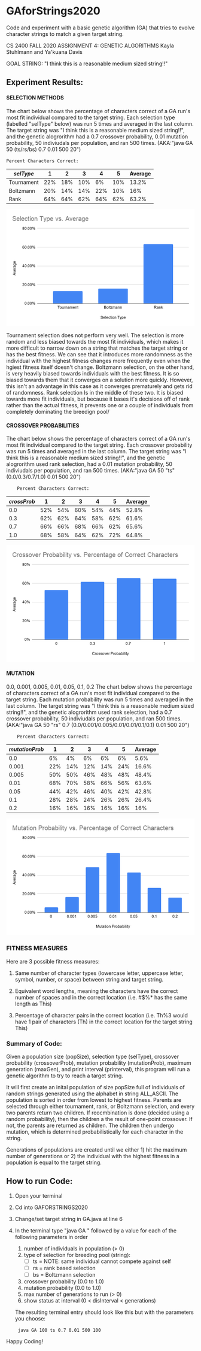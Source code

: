 # GAforStrings2020
 Code and experiment with a basic genetic algorithm (GA) that tries to evolve character strings to match a given target string.


CS 2400 FALL 2020
ASSIGNMENT 4: GENETIC ALGORITHMS
Kayla Stuhlmann and Ya'kuana Davis 


GOAL STRING: 
"I think this is a reasonable medium sized string!!"

## Experiment Results: 

#### SELECTION METHODS

The chart below shows the percentage of characters correct of a GA run's most fit individual compared to the target string. Each selection type (labelled "selType" below) was run 5 times and averaged in the last column. The target string was "I think this is a reasonable medium sized string!!", and the genetic alogrorithm had a 0.7 crossover probability, 0.01 mutation probability, 50 indiviudals per population, and ran 500 times. (AKA:"java GA 50 (ts/rs/bs) 0.7 0.01 500 20")

    Percent Characters Correct:

| _selType_ | 1 | 2 | 3 | 4 | 5 | Average 
| -- | -- | -- | -- | -- | -- | -- |
| Tournament | 22% | 18% | 10% | 6% | 10% | 13.2% |
| Boltzmann | 20% | 14% | 14% | 22% | 10% | 16% |     
|   Rank    | 64% | 64% | 62% | 64% | 62% | 63.2% |     


![A bar chart comparing the average percentage of characters correct for each selection type.](/graphs/SelectionAverage.png)


Tournament selection does not perform very well. The selection is more random and less biased towards the most fit individuals, which makes it more difficult to narrow down on a string that matches the target string or has the best fitness. We can see that it introduces more randomness as the individual with the highest fitness changes more frequently even when the hgiest fitness itself doesn't change. Boltzmann selection, on the other hand, is very heavily biased towards individuals with the best fitness. It is so biased towards them that it converges on a solution more quickly. However, this isn't an advantage in this case as it converges prematurely and gets rid of randomness. Rank selection Is in the middle of these two. It is biased towards more fit individuals, but because it bases it's decisions off of rank rather than the actual fitness, it prevents one or a couple of individuals from completely dominating the breedign pool/



#### CROSSOVER PROBABILITIES

The chart below shows the percentage of characters correct of a GA run's most fit individual compared to the target string. Each crossover probability was run 5 times and averaged in the last column. The target string was "I think this is a reasonable medium sized string!!", and the genetic alogrorithm used rank selection, had a 0.01 mutation probability, 50 indiviudals per population, and ran 500 times. (AKA:"java GA 50 "ts" (0.0/0.3/0.7/1.0) 0.01 500 20")

        Percent Characters Correct:
        
| _crossProb_ | 1 | 2 | 3 | 4 | 5 | Average |
| -- | -- | -- | -- | -- | -- | -- |
| 0.0 | 52% | 54% | 60% | 54% | 44% | 52.8% |     
| 0.3 | 62% | 62% | 64% | 58% | 62% | 61.6% |     
| 0.7 | 66% | 66% | 68% | 66% | 62% | 65.6% |     
| 1.0 | 68% | 58% | 64% | 62% | 72% | 64.8% |     


![A bar chart comparing the average percentage of characters correct for a given crossover probability.](/graphs/CrossoverAverage.png)


#### MUTATION

0.0, 0.001, 0.005, 0.01, 0.05, 0.1, 0.2
The chart below shows the percentage of characters correct of a GA run's most fit individual compared to the target string. Each mutation probability was run 5 times and averaged in the last column. The target string was "I think this is a reasonable medium sized string!!", and the genetic alogrorithm used rank selection, had a 0.7 crossover probability, 50 indiviudals per population, and ran 500 times. (AKA:"java GA 50 "rs" 0.7 (0.0/0.001/0.005/0.01/0.01/0.1/0.1) 0.01 500 20")

        Percent Characters Correct:

| _mutationProb_ | 1 | 2 | 3 | 4 | 5 | Average |
| -- | -- | -- | -- | -- | -- | -- | 
| 0.0 |  6% |  4% |  6% |  6% |  6% | 5.6% |     
| 0.001 | 22% | 14% | 12% | 14% | 24% | 16.6% |     
| 0.005 | 50% | 50% | 46% | 48% | 48% | 48.4% |     
| 0.01 | 68% | 70% | 58% | 66% | 56% | 63.6% |     
| 0.05 | 44% | 42% | 46% | 40% | 42% | 42.8% |     
| 0.1 | 28% | 28% | 24% | 26% | 26% | 26.4% |     
| 0.2 | 16% | 16% | 16% | 16% | 16% | 16% |     


![A bar chart comparing the average percentage of characters correct for a given crossover probability.](/graphs/MutationAverage.png)


### FITNESS MEASURES
Here are 3 possible fitness measures:

1) Same number of character types (lowercase letter, uppercase letter, symbol, number, or space) between string and target string.

2) Equivalent word lengths, meaning the characters have the correct number of spaces and in the correct location (i.e. #$%* has the same length as This) 

3) Percentage of character pairs in the correct location (i.e. Th%3 would have 1 pair of characters (Th) in the correct location for the target string This)



### Summary of Code:
Given a population size (popSize), selection type (selType), crossover probability (crossoverProb), mutation probability (mutationProb), maximum generation (maxGen), and print interval (printerval), this program will run a genetic algorithm to try to reach a target string.

It will first create an inital population of size popSize full of individuals of random strings generated using the alphabet in string ALL_ASCII. The population is sorted in order from lowest to highest fitness. Parents are selected through either tournament, rank, or Boltzmann selection, and every two parents return two children. If reocmbination is done (decided using a random probability), then the children a the result of one-point crossover. If not, the parents are returned as children. The children then undergo mutation, which is determined probabilistically for each character in the string. 

Generations of populations are created until we either 1) hit the maximum number of generations or 2) the individual with the highest fitness in a population is equal to the target string.



## How to run Code: 
1. Open your terminal 
2. Cd into GAFORSTRINGS2020 
3. Change/set target string in GA.java at line 6
4. In the terminal type "java GA " followed by a value for each of the following parameters in order 
    1. number of individuals in population (> 0)
    2. type of selection for breeding pool (string):
        - [ ] ts = NOTE: same individual cannot compete against self
        - [ ] rs = rank based selection
        - [ ] bs = Boltzmann selection
    3. crossover probability (0.0 to 1.0)
    4. mutation probability (0.0 to 1.0)
    5. max number of generations to run (> 0)
    6. show status at interval (0 < disInterval < generations)
    
    The resulting terminal entry should look like this but with the parameters you choose:
        
        java GA 100 ts 0.7 0.01 500 100

    
Happy Coding!
